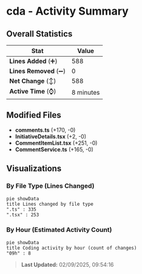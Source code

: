 # cda - Activity Summary 

## Overall Statistics

| Stat                   | Value                                                             |
| ---------------------- | ----------------------------------------------------------------- |
| **Lines Added** (➕)   | 588                                          |
| **Lines Removed** (➖) | 0                                        |
| **Net Change** (↕)    | 588                |
| **Active Time** (⌚)   | 8 minutes |


## Modified Files
- **comments.ts** (+170, -0)
- **InitiativeDetails.tsx** (+2, -0)
- **CommentItemList.tsx** (+251, -0)
- **CommentService.ts** (+165, -0)

## Visualizations

### By File Type (Lines Changed)

```mermaid
pie showData
title Lines changed by file type
".ts" : 335
".tsx" : 253
```

### By Hour (Estimated Activity Count)

```mermaid
pie showData
title Coding activity by hour (count of changes)
"09h" : 8
```


> **Last Updated:** 02/09/2025, 09:54:16